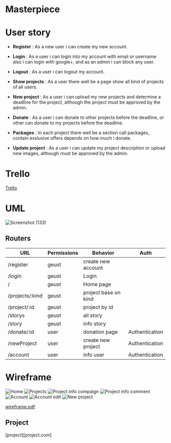 # Masterpiece

# User story

- **Register** : As a new user i can create my new account.

- **Login** : As a user i can login into my account with email or username also i can login with google+, and as an admin i can block any user.

- **Logout** : As a user i can logout my account.

- **Show projects** : As a user there well be a page show all kind of projects of all users.

- **New project** : As a user i can upload my new projects and determine a deadline for the project, although the project must be approved by the admin.

- **Donate** : As a user i can donate to other projects before the deadline, or other can donate to my projects before the deadline.

- **Packages** : In each project there well be a section call packages, contain exslusive offers depends on how much i donate.

- **Update project** : As a user i can update my project description or upload new images, although must be approved by the admin.

# Trello

[Trello](https://trello.com/b/I4xUaGQ9/mp-project-abdullah)

# UML

![Screenshot (133)](https://user-images.githubusercontent.com/92247941/146355647-546d7063-c5e4-4e6f-8c99-73f555f88a6a.png)

## Routers

| URL             | Permissions | Behavior             | Auth           |
| --------------- | ----------- | -------------------- | -------------- |
| /register       | geust       | create new account   |                |
| /login          | geust       | Login                |                |
| /               | geust       | Home page            |                |
| /projects/:kind | geust       | project base on kind |                |
| /project/:id    | geust       | project by id        |                |
| /storys         | geust       | all story            |                |
| /story          | geust       | info story           |                |
| /donate/:id     | user        | donation page        | Authentication |
| /newProject     | user        | create new project   | Authentication |
| /account        | user        | info user            | Authentication |

# Wireframe

![Home](https://user-images.githubusercontent.com/92247941/146673150-9826b816-360f-4764-82d7-35d29ee7da8d.png)
![Projects](https://user-images.githubusercontent.com/92247941/146673147-e47d7427-3854-424c-b760-2c14c6cf0369.png)
![Project info compaign](https://user-images.githubusercontent.com/92247941/146673144-0372ff6a-6162-4d17-b823-d6320233a550.png)
![Project info comment](https://user-images.githubusercontent.com/92247941/146673142-2d4e658c-936e-471b-9a0b-cd0971b8e40b.png)
![Account](https://user-images.githubusercontent.com/92247941/146673149-e0b6a253-36ba-4eec-950d-166efe08b28d.png)
![Account edit](https://user-images.githubusercontent.com/92247941/146673148-258cb6c6-6bbd-409c-9a66-515da97a2f95.png)
![New project](https://user-images.githubusercontent.com/92247941/146673151-178803f2-a05c-48ba-bc13-98fa66c7bf85.png)

[wireframe.pdf](https://github.com/MP-Project-Abdullah/Client/files/7740657/wireframe.pdf)

## Project

[project][project.com]
